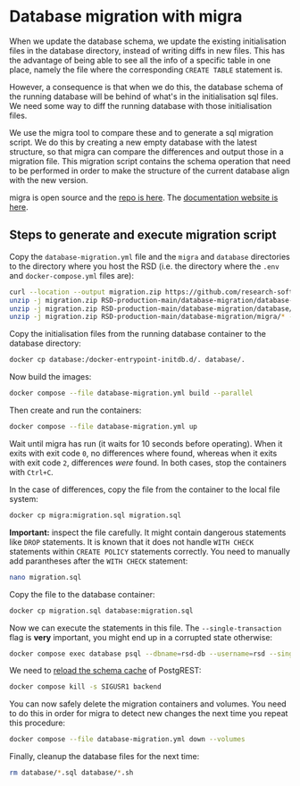 # Database migration with migra
When we update the database schema, we update the existing initialisation files in the database directory, instead of writing diffs in new files. This has the advantage of being able to see all the info of a specific table in one place, namely the file where the corresponding `CREATE TABLE` statement is. 

However, a consequence is that when we do this, the database schema of the running database will be behind of what's in the initialisation sql files. We need some way to diff the running database with those initialisation files.

We use the migra tool to compare these and to generate a sql migration script. We do this by creating a new empty database with the latest structure, so that migra can compare the differences and output those in a migration file. This migration script contains the schema operation that need to be performed in order to make the structure of the current database align with the new version.

migra is open source and the [repo is here](https://github.com/djrobstep/migra).
    The [documentation website is here](https://databaseci.com/docs/migra/quickstart).

## Steps to generate and execute migration script
Copy the `database-migration.yml` file and the `migra` and `database` directories to the directory where you host the RSD (i.e. the directory where the `.env` and `docker-compose.yml` files are):
```bash
curl --location --output migration.zip https://github.com/research-software-directory/RSD-production/archive/refs/heads/main.zip 
unzip -j migration.zip RSD-production-main/database-migration/database-migration.yml
unzip -j migration.zip RSD-production-main/database-migration/database/* -d database
unzip -j migration.zip RSD-production-main/database-migration/migra/* -d migra
```

Copy the initialisation files from the running database container to the database directory:
```bash
docker cp database:/docker-entrypoint-initdb.d/. database/.
```
Now build the images:
```bash
docker compose --file database-migration.yml build --parallel
```
Then create and run the containers:
```bash
docker compose --file database-migration.yml up
```
Wait until migra has run (it waits for 10 seconds before operating). When it exits with exit code `0`, no differences where found, whereas when it exits with exit code `2`, differences *were* found. In both cases, stop the containers with `Ctrl+C`.

In the case of differences, copy the file from the container to the local file system:
```bash
docker cp migra:migration.sql migration.sql
```
**Important:** inspect the file carefully. It might contain dangerous statements like `DROP` statements. It is known that it does not handle `WITH CHECK` statements within `CREATE POLICY` statements correctly. You need to manually add parantheses after the `WITH CHECK` statement:
```bash
nano migration.sql
```
Copy the file to the database container:
```bash
docker cp migration.sql database:migration.sql
```
Now we can execute the statements in this file. The `--single-transaction` flag is **very** important, you might end up in a corrupted state otherwise:
```bash
docker compose exec database psql --dbname=rsd-db --username=rsd --single-transaction --file=migration.sql
```
We need to [reload the schema cache](https://postgrest.org/en/v10.0/schema_cache.html#schema-reloading) of PostgREST:
```bash
docker compose kill -s SIGUSR1 backend
```
You can now safely delete the migration containers and volumes. You need to do this in order for migra to detect new changes the next time you repeat this procedure:
```bash
docker compose --file database-migration.yml down --volumes
```
Finally, cleanup the database files for the next time:
```bash
rm database/*.sql database/*.sh
```
